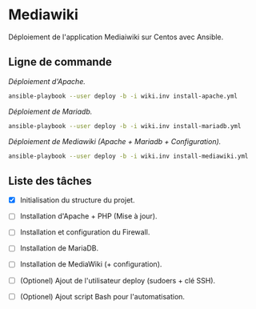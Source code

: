 # Mediawiki

Déploiement de l'application Mediaiwiki sur Centos avec Ansible.

## Ligne de commande
*Déploiement d'Apache.*
```bash
ansible-playbook --user deploy -b -i wiki.inv install-apache.yml
```

_Déploiement de Mariadb._
```bash
ansible-playbook --user deploy -b -i wiki.inv install-mariadb.yml
```

*Déploiement de Mediawiki (Apache + Mariadb + Configuration).*
```bash
ansible-playbook --user deploy -b -i wiki.inv install-mediawiki.yml
```
## Liste des tâches
- [x] Initialisation du structure du projet.
- [ ] Installation d'Apache + PHP (Mise à jour).
- [ ] Installation et configuration du Firewall.
- [ ] Installation de MariaDB.
- [ ] Installation de MediaWiki (+ configuration).
- [ ] \(Optionel) Ajout de l'utilisateur deploy (sudoers + clé SSH).
- [ ] \(Optionel) Ajout script Bash pour l'automatisation.

